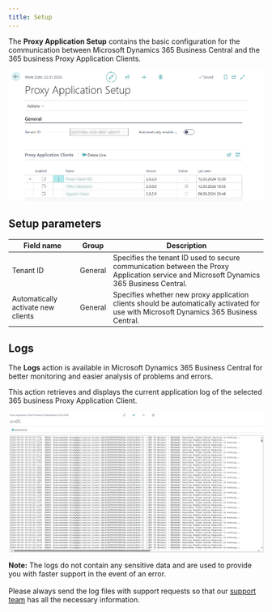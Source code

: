 ```yaml
---
title: Setup
---
```

The **Proxy Application Setup** contains the basic configuration for the communication between Microsoft Dynamics 365 Business Central and the 365 business Proxy Application Clients.

![Proxy Application Setup](/assets/images/365-business-proxy-application/9c4905bab8db474caa704353d2772447fdcea02339e7dbb5ec2e138974df12dd.png)  

## Setup parameters

| Field name | Group | Description |
| --- | --- | --- |
| Tenant ID | General | Specifies the tenant ID used to secure communication between the Proxy Application service and Microsoft Dynamics 365 Business Central.
| Automatically activate new clients | General | Specifies whether new proxy application clients should be automatically activated for use with Microsoft Dynamics 365 Business Central. |

## Logs

The **Logs** action is available in Microsoft Dynamics 365 Business Central for better monitoring and easier analysis of problems and errors.

This action retrieves and displays the current application log of the selected 365 business Proxy Application Client.

![365 business Proxy Application Client Log](/assets/images/365-business-proxy-application/366d4823-9bd2-47f0-96bf-b672d18eb033.png)

<div class="alert alert-info">
    <i class="fa-duotone fa-thin fa-lightbulb fa-lg" style="--fa-secondary-color: #00b7c3; --fa-primary-color: #111111;"></i> <strong>Note:</strong> The logs do not contain any sensitive data and are used to provide you with faster support in the event of an error.<br>
    <br>
    Please always send the log files with support requests so that our <a href="https://365businessdev.atlassian.net/servicedesk" target="_blank">support team</a> has all the necessary information.
</div>



